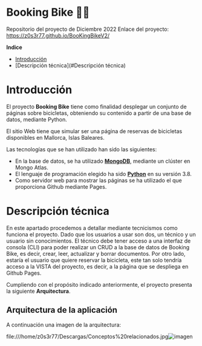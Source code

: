 # Booking Bike :biking_man:
Repositorio del proyecto de Diciembre 2022
Enlace del proyecto: https://z0s3r77.github.io/BooKingBikeV2/

**Indice**

- [Introducción](#introducción)
- [Descripción técnica](#Descripción técnica)


# Introducción 

El proyecto **Booking Bike** tiene como finalidad desplegar un conjunto de páginas sobre bicicletas, obteniendo su contenido a partir de una base de datos, mediante Python.

El sitio Web tiene que simular ser una página de reservas de bicicletas disponibles en Mallorca, Islas Baleares. 

Las tecnologías que se han utilizado han sido las siguientes:

- En la base de datos, se ha utilizado [**MongoDB**](https://www.mongodb.com), mediante un clúster en Mongo Atlas.
- El lenguaje de programación elegido ha sido [**Python**](https://www.python.org/) en su  versión 3.8.
- Como servidor web para mostrar las páginas se ha utilizado el que proporciona Github mediante Pages.

# Descripción técnica

En este apartado procedemos a detallar mediante tecnicismos como funciona el proyecto.
Dado que los usuarios a usar son dos, un técnico y un usuario sin conocimientos. El técnico debe tener acceso a una interfaz de consola (CLI) para poder realizar un CRUD a la base de datos de Booking Bike, es decir, crear, leer, actualizar y borrar documentos. Por otro lado, estaría el usuario que quiere reservar la bicicleta, este tan solo tendría acceso a la VISTA del proyecto, es decir, a la página que se despliega en Github Pages.

Cumpliendo con el propósito indicado anteriormente, el proyecto presenta la siguiente **Arquitectura**.

## Arquitectura de la aplicación

A continuación una imagen de la arquitectura:

file:///home/z0s3r77/Descargas/Conceptos%20relacionados.jpg![imagen](https://user-images.githubusercontent.com/80277545/206923029-32d8fb7b-bbc8-46c7-8f48-8383c1b8dfd7.png)


